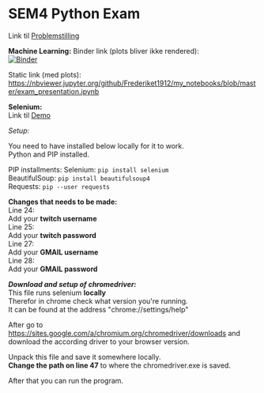 
# SEM4 Python Exam

Link til [Problemstilling](https://docs.google.com/document/d/1SzOU6BXz_nr8pJkUWCF0oBh8CZ4QI05ydw5Jw_YNlFg/edit?usp=sharing)

****Machine Learning:****
Binder link (plots bliver ikke rendered):  
[![Binder](https://mybinder.org/badge_logo.svg)](https://mybinder.org/v2/gh/Frederiket1912/my_notebooks/master?filepath=exam_presentation.ipynb)  
  
Static link (med plots):
https://nbviewer.jupyter.org/github/Frederiket1912/my_notebooks/blob/master/exam_presentation.ipynb

****Selenium:****  
Link til [Demo](https://streamable.com/qxipj6)

*Setup:*

You need to have installed below locally for it to work.  
Python and PIP installed.

PIP installments:
Selenium: `pip install selenium`  
BeautifulSoup: `pip install beautifulsoup4`  
Requests: `pip --user requests`  

**Changes that needs to be made:**  
Line 24:  
Add your **twitch username**  
Line 25:  
Add your **twitch password**  
Line 27:  
Add your **GMAIL username**  
Line 28:  
Add your **GMAIL password**  

***Download and setup of chromedriver:***  
This file runs selenium **locally**  
Therefor in chrome check what version you're running.  
It can be found at the address "chrome://settings/help"

After go to https://sites.google.com/a/chromium.org/chromedriver/downloads and download the according driver to your browser version.

Unpack this file and save it somewhere locally.  
**Change the path on line 47** to where the chromedriver.exe is saved.

After that you can run the program.
